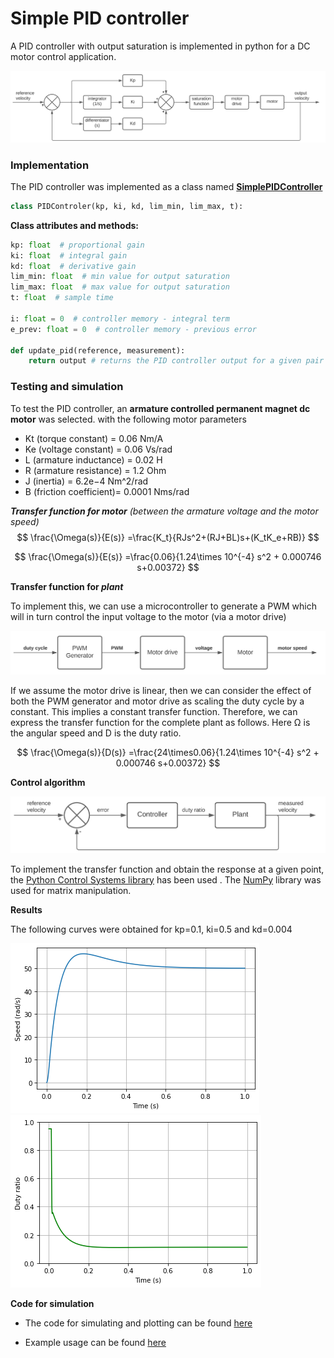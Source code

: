 # Simple PID controller



A PID controller with output saturation is implemented in python for a DC motor control application.

![Block Diagram](/images/block_diagram.svg)



### Implementation

The PID controller was implemented as a class named [**SimplePIDController**](controller.py)

```python
class PIDControler(kp, ki, kd, lim_min, lim_max, t):
```

**Class attributes and methods:**

```python
kp: float  # proportional gain
ki: float  # integral gain
kd: float  # derivative gain
lim_min: float  # min value for output saturation
lim_max: float  # max value for output saturation    
t: float  # sample time
    
i: float = 0  # controller memory - integral term
e_prev: float = 0  # controller memory - previous error
    
def update_pid(reference, measurement):
    return output # returns the PID controller output for a given pair of reference and measurement values
```



### Testing and simulation

To test the PID controller, an **armature controlled permanent magnet dc motor** was selected. with the following motor parameters

* Kt (torque constant) = 0.06 Nm/A
* Ke (voltage constant) = 0.06 Vs/rad
* L (armature inductance) = 0.02 H
* R (armature resistance) = 1.2 Ohm
* J (inertia) = 6.2e−4 Nm^2/rad
* B (friction coefficient)= 0.0001 Nms/rad



***Transfer function for motor*** *(between the armature voltage and the motor speed)*
$$
\frac{\Omega(s)}{E(s)} =\frac{K_t}{RJs^2+(RJ+BL)s+(K_tK_e+RB)}
$$

$$
\frac{\Omega(s)}{E(s)} =\frac{0.06}{1.24\times 10^{-4} s^2 + 0.000746 s+0.00372}
$$



**Transfer function for _plant_**

To implement this, we can use a microcontroller to generate a PWM which will in turn control the input voltage to the motor (via a motor drive)

<img src="images/plant.svg" />

If we assume the motor drive   is linear, then we can consider the effect of both the PWM generator and motor drive as scaling the duty cycle by a constant. This implies a constant transfer function. Therefore, we can express the transfer function for the complete plant as follows. Here Ω is the angular speed and D is the duty ratio.

$$
\frac{\Omega(s)}{D(s)} =\frac{24\times0.06}{1.24\times 10^{-4} s^2 + 0.000746 s+0.00372}
$$



**Control algorithm**

<img src="images/system.svg" />

To implement the transfer function and obtain the response at a given point, the [Python Control Systems library](https://pypi.org/project/control) has been used . The [NumPy](https://numpy.org/) library was used for matrix manipulation.



**Results**

The following curves were obtained for kp=0.1, ki=0.5 and kd=0.004

![results](images/output_plant.png)![results](images/output_controller.png)

**Code for simulation**

* The code for simulating and plotting can be found [here](simulation.py) 

* Example usage can be found [here](simulation.ipynb)
